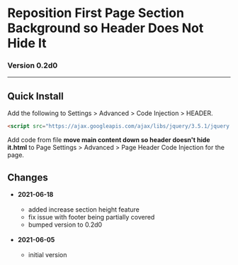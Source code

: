 # Reposition First Page Section Background so Header Does Not Hide It

### Version 0.2d0

---

## Quick Install

Add the following to Settings > Advanced > Code Injection > HEADER.

```html
<script src="https://ajax.googleapis.com/ajax/libs/jquery/3.5.1/jquery.min.js"></script>
```

Add code from file **move main content down so header doesn't hide it.html** to
Page Settings > Advanced > Page Header Code Injection for the page.

## Changes

* **2021-06-18**
<br><br>
  * added increase section height feature
  * fix issue with footer being partially covered
  * bumped version to 0.2d0
  <br><br>
* **2021-06-05**
<br><br>
  * initial version
